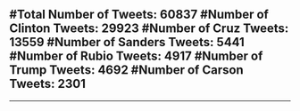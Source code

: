 #Total Number of Tweets: 60837 
#Number of Clinton Tweets: 29923
#Number of Cruz Tweets: 13559
#Number of Sanders Tweets: 5441
#Number of Rubio Tweets: 4917
#Number of Trump Tweets: 4692
#Number of Carson Tweets: 2301
---
---
